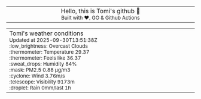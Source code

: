
<div align="center">
<table>
<tbody>
<td align="center">
<img width="2000" height="0"><br>
Hello, this is Tomi's github 👋<br>
<sup>Built with ❤️, GO & Github Actions</sup><br>
<img width="2000" height="0">
</td>
</tbody>
</table>
</div>
<table>
<tbody>
<td align="left">
<img width="2000" height="0"><br>
Tomi's weather conditions<br>
<sup>Updated at 2025-09-30T13:51:38Z</sup><br>
<sup>:low_brightness: Overcast Clouds</sup><br>
<sup>:thermometer: Temperature 29.37 </sup><br>
<sup>:thermometer: Feels like 36.37</sup><br>
<sup>:sweat_drops: Humidity 84%</sup><br>
<sup>:mask: PM2.5 0.88 μg/m3</sup><br>
<sup>:cyclone: Wind 3.76m/s </sup><br>
<sup>:telescope: Visibility 9173m </sup><br>
<sup>:droplet: Rain 0mm/last 1h </sup><br>
<img width="2000" height="0">
</td>
<td align="left">
<img width="2000" height="0"><br>
<br>
<img width="2000" height="0">
</td>
</tbody>
</table>
</div>
    